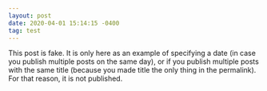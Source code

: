 ```yaml
---
layout: post
date: 2020-04-01 15:14:15 -0400  
tag: test
---
```

This post is fake. It is only here as an example of specifying a date (in case you publish multiple posts on the same day), or if you publish multiple posts with the same title (because you made title the only thing in the permalink). For that reason, it is not published.